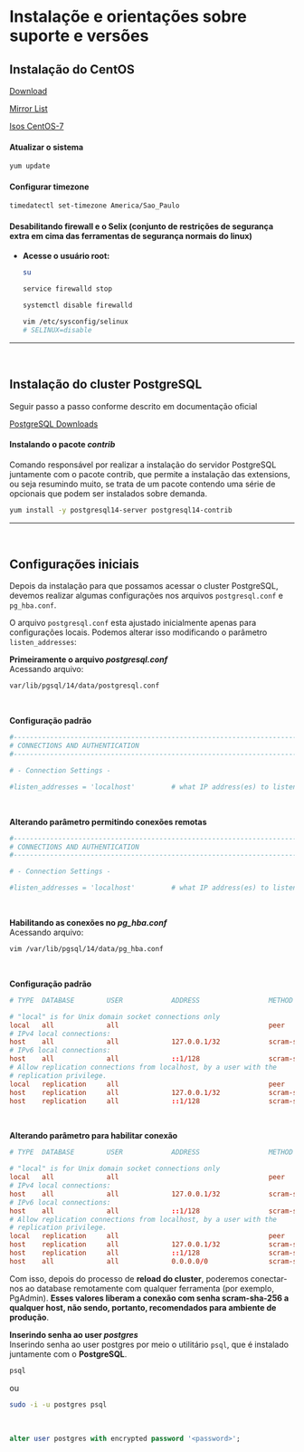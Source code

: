 # **Instalaçõe e orientações sobre suporte e versões**
## **Instalação do CentOS**

[Download](https://www.centos.org/download/ "CentOS download")

[Mirror List](https://www.centos.org/download/mirrors/ "List of CentOS official mirrors")

[Isos CentOS-7](http://mirror.ci.ifes.edu.br/centos/7.9.2009/isos/x86_64/ "Isos Instituto Federal Espírito Santo")

#### Atualizar o sistema
```bash
yum update
```

#### Configurar timezone
```bash
timedatectl set-timezone America/Sao_Paulo
```

#### Desabilitando firewall e o Selix (conjunto de restrições de segurança extra em cima das ferramentas de segurança normais do linux)

- **Acesse o usuário root:**
  ```bash
  su
  ```
  ```bash
  service firewalld stop
  ```
  ```bash
  systemctl disable firewalld
  ```
  ```bash
  vim /etc/sysconfig/selinux
  # SELINUX=disable
  ```
---
<br/>

## **Instalação do cluster PostgreSQL**
Seguir passo a passo conforme descrito em documentação oficial

[PostgreSQL Downloads](https://www.postgresql.org/download/ "Packages and Installers")
<br/>

#### Instalando o pacote *contrib*
Comando responsável por realizar a instalação do servidor PostgreSQL juntamente com o pacote contrib, que permite a instalação das extensions, ou seja resumindo muito, se trata de um pacote contendo uma série de opcionais que podem ser instalados sobre demanda. 
```bash
yum install -y postgresql14-server postgresql14-contrib
```
---
<br/>

## **Configurações iniciais**
Depois da instalação para que possamos acessar o cluster PostgreSQL, devemos realizar algumas configurações nos arquivos `postgresql.conf` e `pg_hba.conf`.

O arquivo `postgresql.conf` esta ajustado inicialmente apenas para configurações locais. Podemos alterar isso modificando o parâmetro `listen_addresses`:
<br/>

**Primeiramente o arquivo *postgresql.conf***<br/>
Acessando arquivo:
```bash
var/lib/pgsql/14/data/postgresql.conf
```
<br/>

**Configuração padrão**
```conf
#------------------------------------------------------------------------------
# CONNECTIONS AND AUTHENTICATION
#------------------------------------------------------------------------------

# - Connection Settings -

#listen_addresses = 'localhost'         # what IP address(es) to listen on;
```
<br/>

**Alterando parâmetro permitindo conexões remotas**
```conf
#------------------------------------------------------------------------------
# CONNECTIONS AND AUTHENTICATION
#------------------------------------------------------------------------------

# - Connection Settings -

#listen_addresses = 'localhost'         # what IP address(es) to listen on;
```
<br/>

**Habilitando as conexões no *pg_hba.conf***<br/>
Acessando arquivo:
```bash
vim /var/lib/pgsql/14/data/pg_hba.conf
```
<br/>

**Configuração padrão**
```conf
# TYPE  DATABASE        USER            ADDRESS                 METHOD

# "local" is for Unix domain socket connections only
local   all             all                                     peer
# IPv4 local connections:
host    all             all             127.0.0.1/32            scram-sha-256
# IPv6 local connections:
host    all             all             ::1/128                 scram-sha-256
# Allow replication connections from localhost, by a user with the
# replication privilege.
local   replication     all                                     peer
host    replication     all             127.0.0.1/32            scram-sha-256
host    replication     all             ::1/128                 scram-sha-256
```
<br/>

**Alterando parâmetro para habilitar conexão**
```conf
# TYPE  DATABASE        USER            ADDRESS                 METHOD

# "local" is for Unix domain socket connections only
local   all             all                                     peer
# IPv4 local connections:
host    all             all             127.0.0.1/32            scram-sha-256
# IPv6 local connections:
host    all             all             ::1/128                 scram-sha-256
# Allow replication connections from localhost, by a user with the
# replication privilege.
local   replication     all                                     peer
host    replication     all             127.0.0.1/32            scram-sha-256
host    replication     all             ::1/128                 scram-sha-256
host    all             all             0.0.0.0/0               scram-sha-256
```

Com isso, depois do processo de **reload do cluster**, poderemos conectar-nos ao database remotamente com qualquer ferramenta (por exemplo, PgAdmin). **Esses valores liberam a conexão com senha scram-sha-256 a qualquer host, não sendo, portanto, recomendados para ambiente de produção**.
<br/>

**Inserindo senha ao user *postgres***<br/>
Inserindo senha ao user postgres por meio o utilitário `psql`, que é instalado juntamente com o **PostgreSQL**.
```bash
psql
```

ou

```bash
sudo -i -u postgres psql
```
<br/>

```sql
alter user postgres with encrypted password '<password>';
```